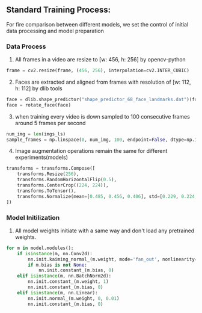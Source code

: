 ## Standard Training Process:
For fire comparison between different models, we set the control of initial data processing and model preparation
### Data Process
1. All frames in a video are resize to [w: 456, h: 256] by opencv-python
```python
frame = cv2.resize(frame, (456, 256), interpolation=cv2.INTER_CUBIC)
```
2. Faces are extracted and aligned from frames with resolution of [w: 112, h: 112] by dlib tools

```python
face = dlib.shape_predictor("shape_predictor_68_face_landmarks.dat")(frame)
face = rotate_face(face)
```
3. when training every video is down sampled to 100 consecutive frames around 5 frames per second
```python
num_img = len(imgs_ls)
sample_frames = np.linspace(0, num_img, 100, endpoint=False, dtype=np.int16)
```

4. Image augmentation operations remain the same for different experiments(models)  
```python
transforms = transforms.Compose([
    transforms.Resize(256),
    transforms.RandomHorizontalFlip(0.5),
    transforms.CenterCrop((224, 224)),
    transforms.ToTensor(),
    transforms.Normalize(mean=[0.485, 0.456, 0.406], std=[0.229, 0.224, 0.225])
])
```

### Model Initilization
1. All model weights initiate with a same way and don't load any pretrained weights.
```python
for m in model.modules():
    if isinstance(m, nn.Conv2d):
        nn.init.kaiming_normal_(m.weight, mode='fan_out', nonlinearity='relu')
        if m.bias is not None:
            nn.init.constant_(m.bias, 0)
    elif isinstance(m, nn.BatchNorm2d):
        nn.init.constant_(m.weight, 1)
        nn.init.constant_(m.bias, 0)
    elif isinstance(m, nn.Linear):
        nn.init.normal_(m.weight, 0, 0.01)
        nn.init.constant_(m.bias, 0)
```